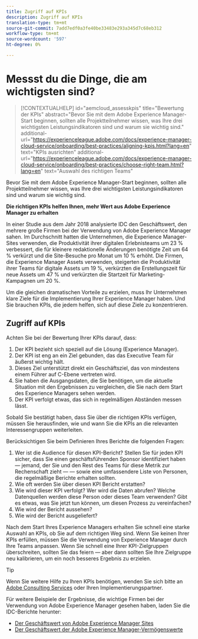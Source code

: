 ```yaml
---
title: Zugriff auf KPIs
description: Zugriff auf KPIs
translation-type: tm+mt
source-git-commit: 7add7edf0a3fe40be33483e293a345d7c68eb312
workflow-type: tm+mt
source-wordcount: '597'
ht-degree: 0%

---
```



# Messst du die Dinge, die am wichtigsten sind?

>[!CONTEXTUALHELP]
>id="aemcloud_assesskpis"
>title="Bewertung der KPIs"
>abstract="Bevor Sie mit dem Adobe Experience Manager-Start beginnen, sollten alle Projektteilnehmer wissen, was Ihre drei wichtigsten Leistungsindikatoren sind und warum sie wichtig sind."
>additional-url="https://experienceleague.adobe.com/docs/experience-manager-cloud-service/onboarding/best-practices/aligning-kpis.html?lang=en" text="KPIs ausrichten"
>additional-url="https://experienceleague.adobe.com/docs/experience-manager-cloud-service/onboarding/best-practices/choose-right-team.html?lang=en" text="Auswahl des richtigen Teams"

Bevor Sie mit dem Adobe Experience Manager-Start beginnen, sollten alle Projektteilnehmer wissen, was Ihre drei wichtigsten Leistungsindikatoren sind und warum sie wichtig sind.

**Die richtigen KPIs helfen Ihnen, mehr Wert aus Adobe Experience Manager zu erhalten**


In einer Studie aus dem Jahr 2018 analysierte IDC den Geschäftswert, den mehrere große Firmen bei der Verwendung von Adobe Experience Manager sahen. Im Durchschnitt hatten die Unternehmen, die Experience Manager-Sites verwenden, die Produktivität ihrer digitalen Erlebnisteams um 23 % verbessert, die für kleinere redaktionelle Änderungen benötigte Zeit um 64 % verkürzt und die Site-Besuche pro Monat um 10 % erhöht. Die Firmen, die Experience Manager Assets verwenden, steigerten die Produktivität ihrer Teams für digitale Assets um 19 %, verkürzten die Erstellungszeit für neue Assets um 47 % und verkürzten die Startzeit für Marketing-Kampagnen um 20 %.

Um die gleichen dramatischen Vorteile zu erzielen, muss Ihr Unternehmen klare Ziele für die Implementierung Ihrer Experience Manager haben. Und Sie brauchen KPIs, die jedem helfen, sich auf diese Ziele zu konzentrieren.

## Zugriff auf KPIs

Achten Sie bei der Bewertung Ihrer KPIs darauf, dass:

1. Der KPI bezieht sich speziell auf die Lösung (Experience Manager).
1. Der KPI ist eng an ein Ziel gebunden, das das Executive Team für äußerst wichtig hält.
1. Dieses Ziel unterstützt direkt ein Geschäftsziel, das von mindestens einem Führer auf C-Ebene vertreten wird.
1. Sie haben die Ausgangsdaten, die Sie benötigen, um die aktuelle Situation mit den Ergebnissen zu vergleichen, die Sie nach dem Start des Experience Managers sehen werden.
1. Der KPI verfolgt etwas, das sich in regelmäßigen Abständen messen lässt.

Sobald Sie bestätigt haben, dass Sie über die richtigen KPIs verfügen, müssen Sie herausfinden, wie und wann Sie die KPIs an die relevanten Interessengruppen weiterleiten.

Berücksichtigen Sie beim Definieren Ihres Berichte die folgenden Fragen:

1. Wer ist die Audience für diesen KPI-Bericht? Stellen Sie für jeden KPI sicher, dass Sie einen geschäftsführenden Sponsor identifiziert haben — jemand, der Sie und den Rest des Teams für diese Metrik zur Rechenschaft zieht — — sowie eine umfassendere Liste von Personen, die regelmäßige Berichte erhalten sollten.
1. Wie oft werden Sie über diesen KPI Bericht erstatten?
1. Wie wird dieser KPI verfolgt? Wer wird die Daten abrufen? Welche Datenquellen werden diese Person oder dieses Team verwenden? Gibt es etwas, was Sie jetzt tun können, um diesen Prozess zu vereinfachen?
1. Wie wird der Bericht aussehen?
1. Wie wird der Bericht ausgeliefert?

Nach dem Start Ihres Experience Managers erhalten Sie schnell eine starke Auswahl an KPIs, ob Sie auf dem richtigen Weg sind. Wenn Sie keinen Ihrer KPIs erfüllen, müssen Sie die Verwendung von Experience Manager durch Ihre Teams anpassen. Wenn Sie schnell eine Ihrer KPI-Zielgruppen überschreiten, sollten Sie das feiern — aber dann sollten Sie Ihre Zielgruppe neu kalibrieren, um ein noch besseres Ergebnis zu erzielen.

>[!TIP]
>
> Wenn Sie weitere Hilfe zu Ihren KPIs benötigen, wenden Sie sich bitte an [Adobe Consulting Services](https://www.adobe.com/de/experience-cloud/consulting-services.html) oder Ihren Implementierungspartner.

Für weitere Beispiele der Ergebnisse, die wichtige Firmen bei der Verwendung von Adobe Experience Manager gesehen haben, laden Sie die IDC-Berichte herunter:
* [Der Geschäftswert von Adobe Experience Manager Sites](https://www.adobe.com/content/dam/acom/en/modal-offers/idc-aem-sites-q218/pdfs/22037555.en.aem.whitepaper.IDCBusinessValueAEMSites.pdf)
* [Der Geschäftswert der Adobe Experience Manager-Vermögenswerte](https://wwwimages2.adobe.com/content/dam/acom/en/modal-offers/idc-aem-Assets-q218/pdfs/220380622.en.aem.whitepaper.IDCBusinessValueAEMAssets.pdf)